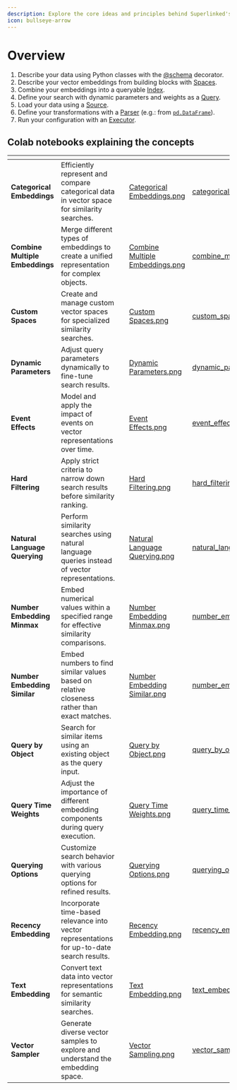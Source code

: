 ```yaml
---
description: Explore the core ideas and principles behind Superlinked's functionality..
icon: bullseye-arrow
---
```


# Overview


1. Describe your data using Python classes with the [@schema](../reference/common/schema/schema.md) decorator.
2. Describe your vector embeddings from building blocks with [Spaces](../reference/dsl/space/index.md).
3. Combine your embeddings into a queryable [Index](../reference/dsl/index/index.md).
4. Define your search with dynamic parameters and weights as a [Query](../reference/dsl/query/query.md).
5. Load your data using a [Source](../reference/dsl/source/index.md).
6. Define your transformations with a [Parser](../reference/common/parser) (e.g.: from [`pd.DataFrame`](../reference/common/parser/dataframe_parser.md)). 
7. Run your configuration with an [Executor](../reference/dsl/executor/in_memory/in_memory_executor.md).


## Colab notebooks explaining the concepts

<table data-view="cards">
<thead>
<tr><th></th><th></th><th data-type="content-ref"></th><th data-hidden data-card-cover data-type="files"></th><th data-hidden data-card-target data-type="content-ref">
</th></tr>
</thead>
<tbody>
    <tr>
        <td><strong>Categorical Embeddings</strong></td>
        <td>Efficiently represent and compare categorical data in vector space for similarity searches.</td>
        <td></td>
        <td><a href="../.gitbook/assets/concept-thumbnails/Categorical Embeddings.png">Categorical Embeddings.png</a></td>
        <td><a href="https://github.com/superlinked/superlinked/blob/main/notebook/feature/categorical_embedding.ipynb" target="_blank">categorical_embeddings</a></td>
    </tr>
    <tr>
        <td><strong>Combine Multiple Embeddings</strong></td>
        <td>Merge different types of embeddings to create a unified representation for complex objects.</td>
        <td></td>
        <td><a href="../.gitbook/assets/concept-thumbnails/Combine Multiple Embeddings.png">Combine Multiple Embeddings.png</a></td>
        <td><a href="https://github.com/superlinked/superlinked/blob/main/notebook/feature/combine_multiple_embeddings.ipynb" target="_blank">combine_multiple_embeddings</a></td>
    </tr>
    <tr>
        <td><strong>Custom Spaces</strong></td>
        <td>Create and manage custom vector spaces for specialized similarity searches.</td>
        <td></td>
        <td><a href="../.gitbook/assets/concept-thumbnails/Custom Spaces.png">Custom Spaces.png</a></td>
        <td><a href="https://github.com/superlinked/superlinked/blob/main/notebook/feature/custom_space.ipynb" target="_blank">custom_spaces</a></td>
    </tr>
    <tr>
        <td><strong>Dynamic Parameters</strong></td>
        <td>Adjust query parameters dynamically to fine-tune search results.</td>
        <td></td>
        <td><a href="../.gitbook/assets/concept-thumbnails/Dynamic Parameters.png">Dynamic Parameters.png</a></td>
        <td><a href="https://github.com/superlinked/superlinked/blob/main/notebook/feature/dynamic_parameters.ipynb" target="_blank">dynamic_parameters</a></td>
    </tr>
    <tr>
        <td><strong>Event Effects</strong></td>
        <td>Model and apply the impact of events on vector representations over time.</td>
        <td></td>
        <td><a href="../.gitbook/assets/concept-thumbnails/Event Effects.png">Event Effects.png</a></td>
        <td><a href="https://github.com/superlinked/superlinked/blob/main/notebook/feature/event_effects.ipynb" target="_blank">event_effects</a></td>
    </tr>
    <tr>
        <td><strong>Hard Filtering</strong></td>
        <td>Apply strict criteria to narrow down search results before similarity ranking.</td>
        <td></td>
        <td><a href="../.gitbook/assets/concept-thumbnails/Hard Filtering.png">Hard Filtering.png</a></td>
        <td><a href="https://github.com/superlinked/superlinked/blob/main/notebook/feature/hard_filtering.ipynb" target="_blank">hard_filtering</a></td>
    </tr>
    <tr>
        <td><strong>Natural Language Querying</strong></td>
        <td>Perform similarity searches using natural language queries instead of vector representations.</td>
        <td></td>
        <td><a href="../.gitbook/assets/concept-thumbnails/Natural Language Querying.png">Natural Language Querying.png</a></td>
        <td><a href="https://github.com/superlinked/superlinked/blob/main/notebook/feature/natural_language_querying.ipynb" target="_blank">natural_language_querying</a></td>
    </tr>
    <tr>
        <td><strong>Number Embedding Minmax</strong></td>
        <td>Embed numerical values within a specified range for effective similarity comparisons.</td>
        <td></td>
        <td><a href="../.gitbook/assets/concept-thumbnails/Number Embedding Minmax.png">Number Embedding Minmax.png</a></td>
        <td><a href="https://github.com/superlinked/superlinked/blob/main/notebook/feature/number_embedding_minmax.ipynb" target="_blank">number_embedding_minmax</a></td>
    </tr>
    <tr>
        <td><strong>Number Embedding Similar</strong></td>
        <td>Embed numbers to find similar values based on relative closeness rather than exact matches.</td>
        <td></td>
        <td><a href="../.gitbook/assets/concept-thumbnails/Number Embedding Similar.png">Number Embedding Similar.png</a></td>
        <td><a href="https://github.com/superlinked/superlinked/blob/main/notebook/feature/number_embedding_similar.ipynb" target="_blank">number_embedding_similar</a></td>
    </tr>
    <tr>
        <td><strong>Query by Object</strong></td>
        <td>Search for similar items using an existing object as the query input.</td>
        <td></td>
        <td><a href="../.gitbook/assets/concept-thumbnails/Query by Object.png">Query by Object.png</a></td>
        <td><a href="https://github.com/superlinked/superlinked/blob/main/notebook/feature/query_by_object.ipynb" target="_blank">query_by_object</a></td>
    </tr>
    <tr>
        <td><strong>Query Time Weights</strong></td>
        <td>Adjust the importance of different embedding components during query execution.</td>
        <td></td>
        <td><a href="../.gitbook/assets/concept-thumbnails/Query Time Weights.png">Query Time Weights.png</a></td>
        <td><a href="https://github.com/superlinked/superlinked/blob/main/notebook/feature/query_time_weights.ipynb" target="_blank">query_time_weights</a></td>
    </tr>
    <tr>
        <td><strong>Querying Options</strong></td>
        <td>Customize search behavior with various querying options for refined results.</td>
        <td></td>
        <td><a href="../.gitbook/assets/concept-thumbnails/Querying Options.png">Querying Options.png</a></td>
        <td><a href="https://github.com/superlinked/superlinked/blob/main/notebook/feature/querying_options.ipynb" target="_blank">querying_options</a></td>
    </tr>
    <tr>
        <td><strong>Recency Embedding</strong></td>
        <td>Incorporate time-based relevance into vector representations for up-to-date search results.</td>
        <td></td>
        <td><a href="../.gitbook/assets/concept-thumbnails/Recency Embedding.png">Recency Embedding.png</a></td>
        <td><a href="https://github.com/superlinked/superlinked/blob/main/notebook/feature/recency_embedding.ipynb" target="_blank">recency_embedding</a></td>
    </tr>
    <tr>
        <td><strong>Text Embedding</strong></td>
        <td>Convert text data into vector representations for semantic similarity searches.</td>
        <td></td>
        <td><a href="../.gitbook/assets/concept-thumbnails/Text Embedding.png">Text Embedding.png</a></td>
        <td><a href="https://github.com/superlinked/superlinked/blob/main/notebook/feature/text_embedding.ipynb" target="_blank">text_embedding</a></td>
    </tr>
    <tr>
        <td><strong>Vector Sampler</strong></td>
        <td>Generate diverse vector samples to explore and understand the embedding space.</td>
        <td></td>
        <td><a href="../.gitbook/assets/concept-thumbnails/Vector Sampling.png">Vector Sampling.png</a></td>
        <td><a href="https://github.com/superlinked/superlinked/blob/main/notebook/feature/vector_sampler.ipynb" target="_blank">vector_sampler</a></td>
    </tr>

    
</tbody>
</table>